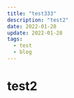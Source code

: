 ```yaml
---
title: "test333"
description: "test2"
date: 2022-01-28
update: 2022-01-28
tags:
  - test
  - blog
---
```


# test2
